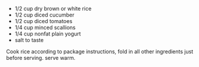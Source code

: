 * 1/2 cup dry brown or white rice
* 1/2 cup diced cucumber
* 1/2 cup diced tomatoes
* 1/4 cup minced scallions
* 1/4 cup nonfat plain yogurt
* salt to taste

Cook rice according to package instructions, fold in all other ingredients just before serving.  serve warm.